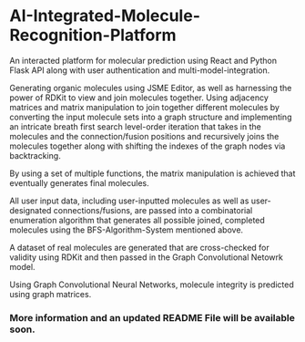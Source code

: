 # AI-Integrated-Molecule-Recognition-Platform
An interacted platform for molecular prediction using React and Python Flask API along with user authentication and multi-model-integration.

Generating organic molecules using JSME Editor, as well as harnessing the power of RDKit to view and join molecules together. Using adjacency matrices and matrix manipulation to join together different molecules by converting the input molecule sets into a graph structure and implementing an intricate breath first search level-order iteration that takes in the molecules and the connection/fusion positions and recursively joins the molecules together along with shifting the indexes of the graph nodes via backtracking. 

By using a set of multiple functions, the matrix manipulation is achieved that eventually generates final molecules.

All user input data, including user-inputted molecules as well as user-designated connections/fusions, are passed into a combinatorial enumeration algorithm that generates all possible joined, completed molecules using the BFS-Algorithm-System mentioned above.

A dataset of real molecules are generated that are cross-checked for validity using RDKit and then passed in the Graph Convolutional Netowrk model.

Using Graph Convolutional Neural Networks, molecule integrity is predicted using graph matrices.

### More information and an updated README File will be available soon.


